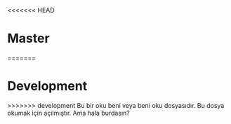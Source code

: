 <<<<<<< HEAD
<h1>Master</h1>
=======
<h1>Development</h1>
>>>>>>> development
Bu bir oku beni veya beni oku dosyasıdır.
Bu dosya okumak için açılmıştır.
Ama hala burdasın?
